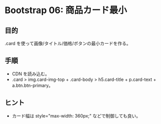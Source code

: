 # Bootstrap 06: 商品カード最小

## 目的
.card を使って画像/タイトル/価格/ボタンの最小カードを作る。

## 手順
- CDN を読み込む。
- .card > img.card-img-top + .card-body > h5.card-title + p.card-text + a.btn.btn-primary。

## ヒント
- カード幅は style="max-width: 360px;" などで制御しても良い。
